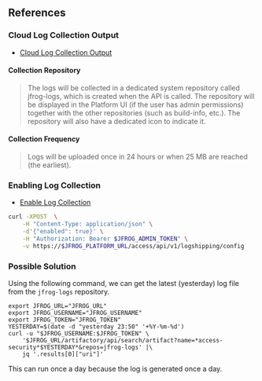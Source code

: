 
## References

### Cloud Log Collection Output
- [Cloud Log Collection Output](https://www.jfrog.com/confluence/display/JFROG/Cloud+Log+Collection#CloudLogCollection-OptingOut)

#### Collection Repository

> The logs will be collected in a dedicated system repository called jfrog-logs, which is created when the API is called. The repository will be displayed in the Platform UI (if the user has admin permissions) together with the other repositories (such as build-info, etc.). The repository will also have a dedicated icon to indicate it.

#### Collection Frequency

> Logs will be uploaded once in 24 hours or when 25 MB are reached (the earliest).

### Enabling Log Collection
- [Enable Log Collection](https://www.jfrog.com/confluence/display/JFROG/JFrog+Platform+REST+API#JFrogPlatformRESTAPI-EnableLogCollection)

```bash
curl -XPOST  \
    -H "Content-Type: application/json" \
    -d'{"enabled": true}' \
    -H "Authorization: Bearer $JFROG_ADMIN_TOKEN" \
    -v https://$JFROG_PLATFORM_URL/access/api/v1/logshipping/config
```

### Possible Solution

Using the following command, we can get the latest (yesterday) log file from the `jfrog-logs` repository.

```shell
export JFROG_URL="JFROG_URL"
export JFROG_USERNAME="JFROG_USERNAME"
export JFROG_TOKEN="JFROG_TOKEN"
YESTERDAY=$(date -d "yesterday 23:50" '+%Y-%m-%d')
curl -u "$JFROG_USERNAME:$JFROG_TOKEN" \
    '$JFROG_URL/artifactory/api/search/artifact?name=*access-security*$YESTERDAY*&repos=jfrog-logs' |\
    jq '.results[0]["uri"]'
```

This can run once a day because the log is generated once a day.
